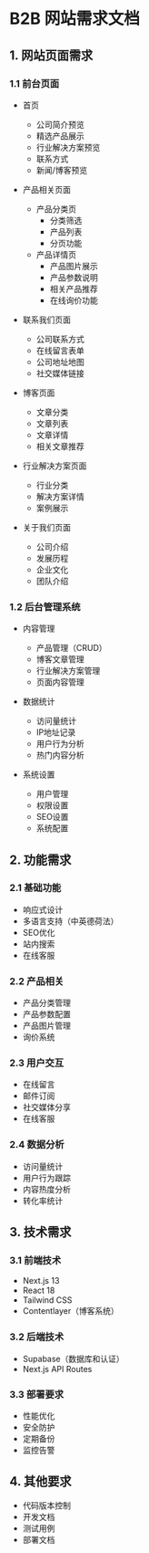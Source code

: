 # B2B 网站需求文档

## 1. 网站页面需求
### 1.1 前台页面
- 首页
  - 公司简介预览
  - 精选产品展示
  - 行业解决方案预览
  - 联系方式
  - 新闻/博客预览

- 产品相关页面
  - 产品分类页
    - 分类筛选
    - 产品列表
    - 分页功能
  - 产品详情页
    - 产品图片展示
    - 产品参数说明
    - 相关产品推荐
    - 在线询价功能

- 联系我们页面
  - 公司联系方式
  - 在线留言表单
  - 公司地址地图
  - 社交媒体链接

- 博客页面
  - 文章分类
  - 文章列表
  - 文章详情
  - 相关文章推荐

- 行业解决方案页面
  - 行业分类
  - 解决方案详情
  - 案例展示

- 关于我们页面
  - 公司介绍
  - 发展历程
  - 企业文化
  - 团队介绍

### 1.2 后台管理系统
- 内容管理
  - 产品管理（CRUD）
  - 博客文章管理
  - 行业解决方案管理
  - 页面内容管理

- 数据统计
  - 访问量统计
  - IP地址记录
  - 用户行为分析
  - 热门内容分析

- 系统设置
  - 用户管理
  - 权限设置
  - SEO设置
  - 系统配置

## 2. 功能需求
### 2.1 基础功能
- 响应式设计
- 多语言支持（中英德荷法）
- SEO优化
- 站内搜索
- 在线客服

### 2.2 产品相关
- 产品分类管理
- 产品参数配置
- 产品图片管理
- 询价系统

### 2.3 用户交互
- 在线留言
- 邮件订阅
- 社交媒体分享
- 在线客服

### 2.4 数据分析
- 访问量统计
- 用户行为跟踪
- 内容热度分析
- 转化率统计

## 3. 技术需求
### 3.1 前端技术
- Next.js 13
- React 18
- Tailwind CSS
- Contentlayer（博客系统）

### 3.2 后端技术
- Supabase（数据库和认证）
- Next.js API Routes

### 3.3 部署要求
- 性能优化
- 安全防护
- 定期备份
- 监控告警

## 4. 其他要求
- 代码版本控制
- 开发文档
- 测试用例
- 部署文档
    
